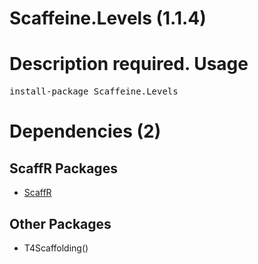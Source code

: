 ﻿Scaffeine.Levels (1.1.4)
======
Description required.
Usage
======
<pre>install-package Scaffeine.Levels</pre>
Dependencies (2)
=====

ScaffR Packages
------
* [ScaffR](https://github.com/wcpro/ScaffR/tree/master/src/ScaffR)

Other Packages
------
* T4Scaffolding()
